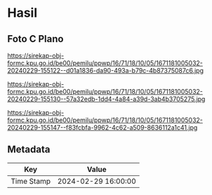 # Hasil

## Foto C Plano

https://sirekap-obj-formc.kpu.go.id/be00/pemilu/ppwp/16/71/18/10/05/1671181005032-20240229-155122--d01a1836-da90-493a-b79c-4b87375087c6.jpg

https://sirekap-obj-formc.kpu.go.id/be00/pemilu/ppwp/16/71/18/10/05/1671181005032-20240229-155130--57a32edb-1dd4-4a84-a39d-3ab4b3705275.jpg

https://sirekap-obj-formc.kpu.go.id/be00/pemilu/ppwp/16/71/18/10/05/1671181005032-20240229-155147--f83fcbfa-9962-4c62-a509-8636112a1c41.jpg


## Metadata

| Key        | Value               |
| ---------- | ------------------- |
| Time Stamp | 2024-02-29 16:00:00 |



